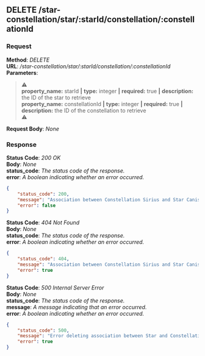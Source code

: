 ## DELETE /star-constellation/star/:starId/constellation/:constellationId

### Request
**Method**: *DELETE*<br />
**URL**: */star-constellation/star/:starId/constellation/:constellationId*<br />
**Parameters**:<br />
>:warning:<br />
> **property_name:** starId **|** **type:** integer **|** **required:** true **|** **description:** the ID of the star to retrieve<br />
> **property_name:** constellationId **|** **type:** integer **|** **required:** true **|** **description:** the ID of the constellation to retrieve<br />
>:warning:<br />

**Request Body**: *None*<br />

### Response
**Status Code**: *200 OK*<br />
**Body**: *None*<br />
**status_code**: *The status code of the response.*<br />
**error**: *A boolean indicating whether an error occurred.*<br />
```json 
{
    "status_code": 200,
    "message": "Association between Constellation Sirius and Star Canis Major deleted",
    "error": false
}
```
**Status Code**: *404 Not Found*<br />
**Body**: *None*<br />
**status_code**: *The status code of the response.*<br />
**error**: *A boolean indicating whether an error occurred.*<br />
```json
{
    "status_code": 404,
    "message": "Association between Constellation Sirius and Star Canis Major not found",
    "error": true
}
```
**Status Code**: *500 Internal Server Error*<br />
**Body**: *None*<br />
**status_code**: *The status code of the response.*<br />
**message**: *A message indicating that an error occurred.*<br />
**error**: *A boolean indicating whether an error occurred.*<br />
```json
{
    "status_code": 500,
    "message": "Error deleting association between Star and Constellation",
    "error": true
}
```